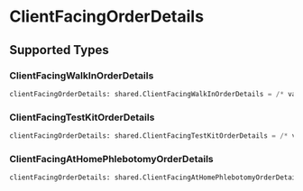 # ClientFacingOrderDetails


## Supported Types

### ClientFacingWalkInOrderDetails

```python
clientFacingOrderDetails: shared.ClientFacingWalkInOrderDetails = /* values here */
```

### ClientFacingTestKitOrderDetails

```python
clientFacingOrderDetails: shared.ClientFacingTestKitOrderDetails = /* values here */
```

### ClientFacingAtHomePhlebotomyOrderDetails

```python
clientFacingOrderDetails: shared.ClientFacingAtHomePhlebotomyOrderDetails = /* values here */
```

